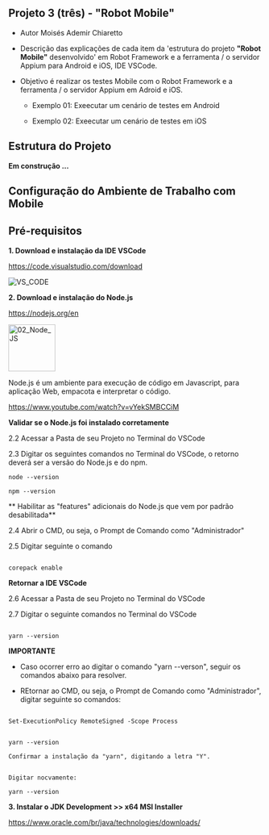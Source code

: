 ## Projeto 3 (três) - "Robot Mobile"

- Autor Moisés Ademir Chiaretto
  
- Descrição das explicações de cada item da 'estrutura do projeto **"Robot Mobile"** desenvolvido' em Robot Framework e a ferramenta / o servidor Appium para Android e iOS, IDE VSCode.

- Objetivo é realizar os testes Mobile com o Robot Framework e a ferramenta / o servidor Appium em Adroid e iOS.

    - Exemplo 01: Exeecutar um cenário de testes em Android
 
    - Exemplo 02: Exeecutar um cenário de testes em iOS


## Estrutura do Projeto

**Em construção ...**


## Configuração do Ambiente de Trabalho com Mobile

## Pré-requisitos

**1. Download e instalação da IDE VSCode**

https://code.visualstudio.com/download

![VS_CODE](https://github.com/moiseschiaretto/Robot_Mobile/assets/84775466/ecb20f35-2b8d-485d-b393-e28b7dbc7539)


**2. Download e instalação do Node.js**

https://nodejs.org/en

<img width="93" alt="02_Node_JS" src="https://github.com/moiseschiaretto/Robot_Mobile/assets/84775466/3021ee6c-d3d3-4663-85d9-692017dd7dd6">

Node.js é um ambiente para execução de código em Javascript, para aplicação Web, empacota e interpretar o código.

https://www.youtube.com/watch?v=vYekSMBCCiM

**Validar se o Node.js foi instalado corretamente**

2.2 Acessar a Pasta de seu Projeto no Terminal do VSCode

2.3 Digitar os seguintes comandos no Terminal do VSCode, o retorno deverá ser a versão do Node.js e do npm.

```
node --version

npm --version

```

** Habilitar as "features" adicionais do Node.js que vem por padrão desabilitada**

2.4 Abrir o CMD, ou seja, o Prompt de Comando como "Administrador"

2.5 Digitar seguinte o comando

```

corepack enable

```

**Retornar a IDE VSCode**

2.6 Acessar a Pasta de seu Projeto no Terminal do VSCode

2.7 Digitar o seguinte comandos no Terminal do VSCode

```

yarn --version

```

**IMPORTANTE**

- Caso ocorrer erro ao digitar o comando "yarn --verson", seguir os comandos abaixo para resolver.

- REtornar ao CMD, ou seja, o Prompt de Comando como "Administrador", digitar seguinte so comandos:

```

Set-ExecutionPolicy RemoteSigned -Scope Process


yarn --version

Confirmar a instalação da "yarn", digitando a letra "Y".


Digitar nocvamente:

yarn --version

```


**3. Instalar o JDK Development >> x64 MSI Installer**

https://www.oracle.com/br/java/technologies/downloads/







